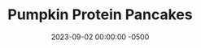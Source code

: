 ---
layout: post
title:  "Pumpkin Protein Pancakes"
date:   2023-09-02 00:00:00 -0500
categories:
- Recipes
- Breakfast
permalink: /recipes/pancake
image: /assets/Food/Breakfast/Pumpkin Pancake/pancake-cover.jpg
ing: pancake-ing
facts: pancake-facts
section1: 
start2: 
section2: 
start3: 
section3: 
start4: 
section4: 
start5: 
section5: 
Prep: 20
Rest: 
Cook: 10
Source1: https://www.youtube.com/watch?v=lGQu2aFsnvc
Source2: 
whisk: https://s.samsungfood.com/yiMuk
tags: 
- oatmeal
- oats
- protein
- whey
- yogurt
- gluten free
- butternut
- squash
- sweet potato
- vic
- waffle
Description: Unlike regular pancakes, these will serve to keep you fully all the way until lunch. With protein of the whey and fiber of the oats, plus the addition of pumpkin puree serve as a perfect fall recipe. These also work as waffles as well, but I prefer the pancakes.  For more pumpkin recipes, see my <a href="pumpkin-bread">Protein Pumpkin Loaf</a>, <a href="pumpkin-pie">Perfect Protein Packed Pumpkin Pie</a>, or <a href="oats-pumpkin">Pumpkin Pie Protein Overnight Oats</a>
Instructions: 
- In a medium bowl, whisk together all the ingredients. Let batter rest for 5-10 minutes<br><br>
- <center><img src="/assets/Food/Breakfast/Pumpkin Pancake/pancake-batter.jpg" alt="" class="instruction-image"></center><br>

- Some good substitutions include replacing the pumpkin puree with a mashed banana, <a href="apple-spread">No Sugar Added Apple Spread</a>, or <a href="sweet-potato-puree">Roasted Sweet Potatoe Puree</a>. You can also use 1/2 tbsp (10 g) honey/maple syrup or 1 tbsp (15 g) mini chocolate chips in place of the liquid stevia or monk fruit.  For a banana nut pancake, leave out the ginger and nutmeg, and instead add about 1/4 tsp (1.25 g) almond extract, as well as used a mashed overripe banana in place of pumpkin<br><br>

- Meanwhile, preheat a large nonstick pan over medium heat with a spray of oil. The pan should sound like it's sizzling lightly when the batter is spooned in<br><br>

- Scoop batter into the pan. Cover, and cook over medium heat for about a minute, or until bubbles start to form. Flip, and cook for an additional minute. Remove from the pan, transfer to a wire rack or plate, and repeat. This recipe should make about 6 small pancakes<br><br>
- <center><img src="/assets/Food/Breakfast/Pumpkin Pancake/pancake-pan.jpg" alt="" class="instruction-image"></center><br>

- Also works as waffles. Cook on medium heat or so for 2-3 minutes<br><br>
- <center><img src="/assets/Food/Breakfast/Pumpkin Pancake/pancake-waffle.jpg" alt="" class="instruction-image"></center><br>
---